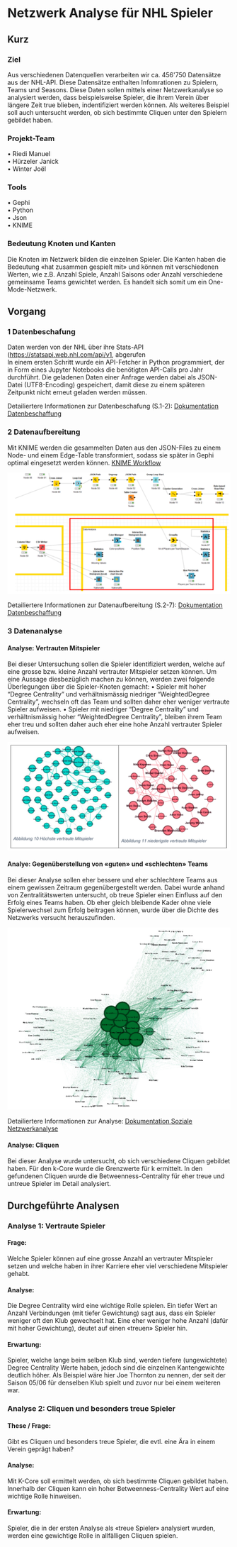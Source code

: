 # Netzwerk Analyse für NHL Spieler

## Kurz
### Ziel
Aus verschiedenen Datenquellen verarbeiten wir ca. 456'750 Datensätze aus der NHL-API. Diese Datensätze enthalten Infomrationen zu Spielern, Teams und Seasons. 
Diese Daten sollen mittels einer Netzwerkanalyse so analysiert werden, dass beispielsweise Spieler, die ihrem Verein über längere Zeit true blieben, indentifiziert werden können. Als weiteres Beispiel soll auch untersucht werden, ob sich bestimmte Cliquen unter den Spielern gebildet haben.  

### Projekt-Team
•	Riedi Manuel </br>
•	Hürzeler Janick </br>
•	Winter Joël

### Tools
•	Gephi </br>
•	Python </br>
•	Json </br>
•	KNIME

### Bedeutung Knoten und Kanten
Die Knoten im Netzwerk bilden die einzelnen Spieler. Die Kanten haben die Bedeutung «hat zusammen gespielt mit» und können mit verschiedenen Werten, wie z.B. Anzahl Spiele, Anzahl Saisons oder Anzahl verschiedene gemeinsame Teams gewichtet werden. Es handelt sich somit um ein One-Mode-Netzwerk.

## Vorgang
### 1 Datenbeschafung
Daten werden von der NHL über ihre Stats-API (https://statsapi.web.nhl.com/api/v1, abgerufen </br>
In einem ersten Schritt wurde ein API-Fetcher in Python programmiert, der in Form eines Jupyter Notebooks die benötigten API-Calls pro Jahr durchführt. Die geladenen Daten einer Anfrage werden dabei als JSON-Datei (UTF8-Encoding) gespeichert, damit diese zu einem späteren Zeitpunkt nicht erneut geladen werden müssen. 

Detailiertere Informationen zur Datenbeschafung (S.1-2): [Dokumentation Datenbeschaffung](./Dokumentation/DokumentationDatenbeschaffung.pdf) </br>

### 2 Datenaufbereitung
Mit KNIME werden die gesammelten Daten aus den JSON-Files zu einem Node- und einem Edge-Table transformiert, sodass sie später in Gephi optimal eingesetzt werden können.
[KNIME Workflow](./Source/Knime/SNA_Projekt.knwf)

![KNIME Workflow](./KNIME.jpg)

Detailiertere Informationen zur Datenaufbereitung (S.2-7): [Dokumentation Datenbeschaffung](./Dokumentation/DokumentationDatenbeschaffung.pdf) </br>

### 3 Datenanalyse
#### Analyse: Vertrauten Mitspieler
Bei dieser Untersuchung sollen die Spieler identifiziert werden, welche auf eine grosse bzw. kleine Anzahl vertrauter Mitspieler setzen können. Um eine Aussage diesbezüglich machen zu können, werden zwei folgende Überlegungen über die Spieler-Knoten gemacht:
• Spieler mit hoher “Degree Centrality” und verhältnismässig niedriger “WeightedDegree Centrality”, wechseln oft das Team und sollten daher eher weniger vertraute Spieler aufweisen.
• Spieler mit niedriger “Degree Centrality” und verhältnismässig hoher “WeightedDegree Centrality”, bleiben ihrem Team eher treu und sollten daher auch eher eine
hohe Anzahl vertrauter Spieler aufweisen.

![VertrauteMitspieler](./TrustedPlayer.jpg)

#### Analye: Gegenüberstellung von «guten» und «schlechten» Teams
Bei dieser Analyse sollen eher bessere und eher schlechtere Teams aus einem gewissen Zeitraum gegenübergestellt werden. Dabei wurde anhand von Zentralitätswerten untersucht, ob treue Spieler einen Einfluss auf den Erfolg eines Teams haben. Ob eher gleich bleibende Kader ohne viele Spielerwechsel zum Erfolg beitragen können, wurde über die Dichte des Netzwerks versucht herauszufinden.

![GuteUndSchlechteTeams](./GoodBadTeams.jpg)

Detailiertere Informationen zur Analyse: [Dokumentation Soziale Netzwerkanalyse](./Dokumentation/DokumentationSozialeNetzwerkanalyse.pdf) </br>

#### Analyse: Cliquen
Bei dieser Analyse wurde untersucht, ob sich verschiedene Cliquen gebildet haben. Für den k-Core wurde die Grenzwerte für k ermittelt. In den gefundenen Cliquen wurde die Betweenness-Centrality für eher treue und untreue Spieler im Detail analysiert.


## Durchgeführte Analysen
### Analyse 1: Vertraute Spieler
#### Frage: 
Welche Spieler können auf eine grosse Anzahl an vertrauter Mitspieler setzen und welche haben in ihrer Karriere eher viel verschiedene Mitspieler gehabt. 
#### Analyse:	
Die Degree Centrality wird eine wichtige Rolle spielen. Ein tiefer Wert an Anzahl Verbindungen (mit tiefer Gewichtung) sagt aus, dass ein Spieler weniger oft den Klub gewechselt hat. Eine eher weniger hohe Anzahl (dafür mit hoher Gewichtung), deutet auf einen «treuen» Spieler hin. 
#### Erwartung:	
Spieler, welche lange beim selben Klub sind, werden tiefere (ungewichtete) Degree Centrality Werte haben, jedoch sind die einzelnen Kantengewichte deutlich höher. Als Beispiel wäre hier Joe Thornton zu nennen, der seit der Saison 05/06 für denselben Klub spielt und zuvor nur bei einem weiteren war.

### Analyse 2: Cliquen und besonders treue Spieler
#### These / Frage:	
Gibt es Cliquen und besonders treue Spieler, die evtl. eine Ära in einem Verein geprägt haben?
#### Analyse:	
Mit K-Core soll ermittelt werden, ob sich bestimmte Cliquen gebildet haben. Innerhalb der Cliquen kann ein hoher Betweenness-Centrality Wert auf eine wichtige Rolle hinweisen.
#### Erwartung:	
Spieler, die in der ersten Analyse als «treue Spieler» analysiert wurden, werden eine gewichtige Rolle in allfälligen Cliquen spielen.







